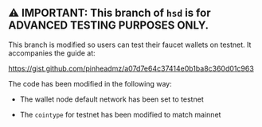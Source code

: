 ## :warning: IMPORTANT: This branch of `hsd` is for ADVANCED TESTING PURPOSES ONLY.

This branch is modified so users can test their faucet wallets on testnet.
It accompanies the guide at:

https://gist.github.com/pinheadmz/a07d7e64c37414e0b1ba8c360d01c963

The code has been modified in the following way:

- The wallet node default network has been set to testnet

- The `cointype` for testnet has been modified to match mainnet
